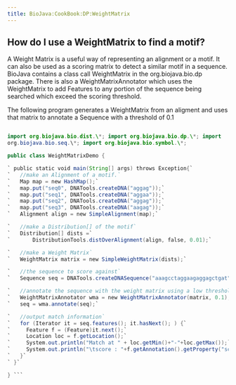 ```yaml
---
title: BioJava:CookBook:DP:WeightMatrix
---
```


How do I use a WeightMatrix to find a motif?
--------------------------------------------

A Weight Matrix is a useful way of representing an alignment or a motif.
It can also be used as a scoring matrix to detect a similar motif in a
sequence. BioJava contains a class call WeightMatrix in the
org.biojava.bio.dp package. There is also a WeightMatrixAnnotator which
uses the WeightMatrix to add Features to any portion of the sequence
being searched which exceed the scoring threshold.

The following program generates a WeightMatrix from an aligment and uses
that matrix to annotate a Sequence with a threshold of 0.1

```java import java.util.\*;

import org.biojava.bio.dist.\*; import org.biojava.bio.dp.\*; import
org.biojava.bio.seq.\*; import org.biojava.bio.symbol.\*;

public class WeightMatrixDemo {

` public static void main(String[] args) throws Exception{`  
`   //make an Alignment of a motif.`  
`   Map map = new HashMap();`  
`   map.put("seq0", DNATools.createDNA("aggag"));`  
`   map.put("seq1", DNATools.createDNA("aggaa"));`  
`   map.put("seq2", DNATools.createDNA("aggag"));`  
`   map.put("seq3", DNATools.createDNA("aagag"));`  
`   Alignment align = new SimpleAlignment(map);`

`   //make a Distribution[] of the motif`  
`   Distribution[] dists =`  
`       DistributionTools.distOverAlignment(align, false, 0.01);`

`   //make a Weight Matrix`  
`   WeightMatrix matrix = new SimpleWeightMatrix(dists);`

`   //the sequence to score against`  
`   Sequence seq = DNATools.createDNASequence("aaagcctaggaagaggagctgat","seq");`

`   //annotate the sequence with the weight matrix using a low threshold (0.1)`  
`   WeightMatrixAnnotator wma = new WeightMatrixAnnotator(matrix, 0.1);`  
`   seq = wma.annotate(seq);`

`   //output match information`  
`   for (Iterator it = seq.features(); it.hasNext(); ) {`  
`     Feature f = (Feature)it.next();`  
`     Location loc = f.getLocation();`  
`     System.out.println("Match at " + loc.getMin()+"-"+loc.getMax());`  
`     System.out.println("\tscore : "+f.getAnnotation().getProperty("score"));`  
`   }`  
` }`

} ```
